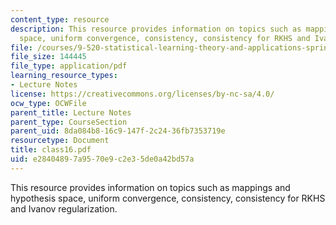 ```yaml
---
content_type: resource
description: This resource provides information on topics such as mappings and hypothesis
  space, uniform convergence, consistency, consistency for RKHS and Ivanov regularization.
file: /courses/9-520-statistical-learning-theory-and-applications-spring-2006/e28404897a9570e9c2e35de0a42bd57a_class16.pdf
file_size: 144445
file_type: application/pdf
learning_resource_types:
- Lecture Notes
license: https://creativecommons.org/licenses/by-nc-sa/4.0/
ocw_type: OCWFile
parent_title: Lecture Notes
parent_type: CourseSection
parent_uid: 8da084b8-16c9-147f-2c24-36fb7353719e
resourcetype: Document
title: class16.pdf
uid: e2840489-7a95-70e9-c2e3-5de0a42bd57a
---
```

This resource provides information on topics such as mappings and hypothesis space, uniform convergence, consistency, consistency for RKHS and Ivanov regularization.